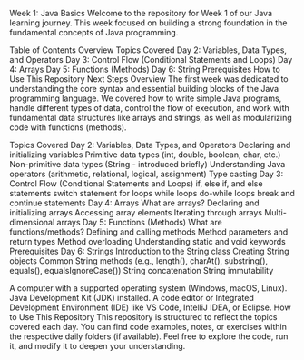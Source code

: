 Week 1: Java Basics
Welcome to the repository for Week 1 of our Java learning journey. This week focused on building a strong foundation in the fundamental concepts of Java programming.

Table of Contents
Overview
Topics Covered
Day 2: Variables, Data Types, and Operators
Day 3: Control Flow (Conditional Statements and Loops)
Day 4: Arrays
Day 5: Functions (Methods)
Day 6: String
Prerequisites
How to Use This Repository
Next Steps
Overview
The first week was dedicated to understanding the core syntax and essential building blocks of the Java programming language. We covered how to write simple Java programs, handle different types of data, control the flow of execution, and work with fundamental data structures like arrays and strings, as well as modularizing code with functions (methods).

Topics Covered
Day 2: Variables, Data Types, and Operators
Declaring and initializing variables
Primitive data types (int, double, boolean, char, etc.)
Non-primitive data types (String - introduced briefly)
Understanding Java operators (arithmetic, relational, logical, assignment)
Type casting
Day 3: Control Flow (Conditional Statements and Loops)
if, else if, and else statements
switch statement
for loops
while loops
do-while loops
break and continue statements
Day 4: Arrays
What are arrays?
Declaring and initializing arrays
Accessing array elements
Iterating through arrays
Multi-dimensional arrays
Day 5: Functions (Methods)
What are functions/methods?
Defining and calling methods
Method parameters and return types
Method overloading
Understanding static and void keywords
Prerequisites
Day 6: Strings
Introduction to the String class
Creating String objects
Common String methods (e.g., length(), charAt(), substring(), equals(), equalsIgnoreCase())
String concatenation
String immutability

A computer with a supported operating system (Windows, macOS, Linux).
Java Development Kit (JDK) installed.
A code editor or Integrated Development Environment (IDE) like VS Code, IntelliJ IDEA, or Eclipse.
How to Use This Repository
This repository is structured to reflect the topics covered each day. You can find code examples, notes, or exercises within the respective daily folders (if available). Feel free to explore the code, run it, and modify it to deepen your understanding.

